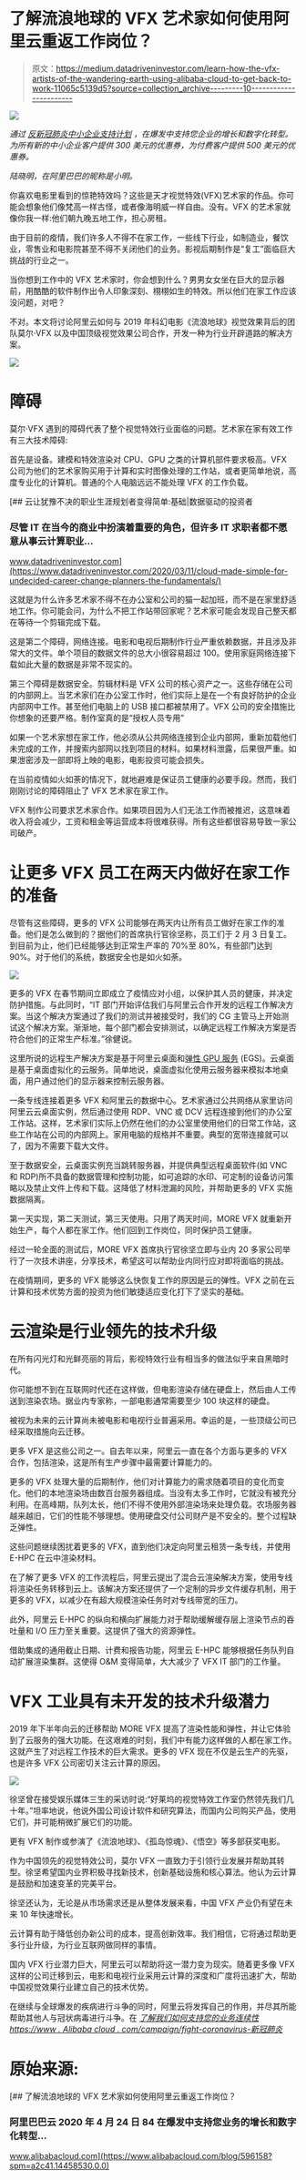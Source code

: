 # 了解流浪地球的 VFX 艺术家如何使用阿里云重返工作岗位？

> 原文：<https://medium.datadriveninvestor.com/learn-how-the-vfx-artists-of-the-wandering-earth-using-alibaba-cloud-to-get-back-to-work-11065c5139d5?source=collection_archive---------10----------------------->

![](img/53edda1b07973835da92af0ff8455e10.png)

*通过* [*反新冠肺炎中小企业支持计划*](https://www.alibabacloud.com/campaign/anti-covid-19-sme-enablement-program?spm=a2c41.14458530.0.0) *，在爆发中支持您企业的增长和数字化转型。为所有新的中小企业客户提供 300 美元的优惠券，为付费客户提供 500 美元的优惠券。*

*陆晓明，在阿里巴巴的昵称是小明。*

你喜欢电影里看到的惊艳特效吗？这些是天才视觉特效(VFX)艺术家的作品。你可能会想象他们像梵高一样古怪，或者像海明威一样自由。没有。VFX 的艺术家就像你我一样:他们朝九晚五地工作，担心房租。

由于目前的疫情，我们许多人不得不在家工作，一些线下行业，如制造业，餐饮业，零售业和电影院甚至不得不关闭他们的业务。影视后期制作是“复工”面临巨大挑战的行业之一。

当你想到工作中的 VFX 艺术家时，你会想到什么？男男女女坐在巨大的显示器前，用酷酷的软件制作出令人印象深刻、栩栩如生的特效。所以他们在家工作应该没问题，对吧？

不对。本文将讨论阿里云如何与 2019 年科幻电影《流浪地球》视觉效果背后的团队莫尔·VFX 以及中国顶级视觉效果公司合作，开发一种为行业开辟道路的解决方案。

![](img/19d2317be42e871baa3a7b019c7df79a.png)

# 障碍

莫尔·VFX 遇到的障碍代表了整个视觉特效行业面临的问题。艺术家在家有效工作有三大技术障碍:

首先是设备。建模和特效渲染对 CPU、GPU 之类的计算机部件要求极高。VFX 公司为他们的艺术家购买用于计算和实时图像处理的工作站，或者更简单地说，高度专业化的计算机。普通的个人电脑远远不能处理 VFX 的工作负载。

[](https://www.datadriveninvestor.com/2020/03/11/cloud-made-simple-for-undecided-career-change-planners-the-fundamentals/) [## 云让犹豫不决的职业生涯规划者变得简单:基础|数据驱动的投资者

### 尽管 IT 在当今的商业中扮演着重要的角色，但许多 IT 求职者都不愿意从事云计算职业…

www.datadriveninvestor.com](https://www.datadriveninvestor.com/2020/03/11/cloud-made-simple-for-undecided-career-change-planners-the-fundamentals/) 

这就是为什么许多艺术家不得不在办公室和公司的猫一起加班，而不是在家里舒适地工作。你可能会问，为什么不把工作站带回家呢？艺术家可能会发现自己整天都在等待一个剪辑完成下载。

这是第二个障碍，网络连接。电影和电视后期制作行业严重依赖数据，并且涉及非常大的文件。单个项目的数据文件的总大小很容易超过 100。使用家庭网络连接下载如此大量的数据是非常不现实的。

第三个障碍是数据安全。剪辑材料是 VFX 公司的核心资产之一。这些存储在公司的内部网上。当艺术家们在办公室工作时，他们实际上是在一个有良好防护的企业内部网中工作。甚至他们电脑上的 USB 接口都被禁用了。VFX 公司的安全措施比你想象的还要严格。制作室真的是“授权人员专用”

如果一个艺术家想在家工作，他必须从公共网络连接到企业内部网，重新加载他们未完成的工作，并搜索内部网以找到项目的材料。如果材料泄露，后果很严重。如果泄密涉及一部即将上映的电影，电影投资可能会损失。

在当前疫情如火如荼的情况下，就地避难是保证员工健康的必要手段。然而，我们刚刚讨论的障碍阻止了 VFX 艺术家在家工作。

VFX 制作公司要求艺术家合作。如果项目因为人们无法工作而被推迟，这意味着收入将会减少，工资和租金等运营成本将很难获得。所有这些都很容易导致一家公司破产。

# 让更多 VFX 员工在两天内做好在家工作的准备

尽管有这些障碍，更多的 VFX 公司能够在两天内让所有员工做好在家工作的准备。他们是怎么做到的？据他们的首席执行官徐坚称，员工们于 2 月 3 日复工。到目前为止，他们已经能够达到正常生产率的 70%至 80%，有些部门达到 90%。对于他们的系统，数据安全也是如火如荼。

![](img/bffa34d1d16ccb7ff0c0cf454bc7ba8f.png)

更多的 VFX 在春节期间立即成立了疫情应对小组，以保护其人员的健康，并决定防护措施。与此同时，“IT 部门开始评估我们与阿里云合作开发的远程工作解决方案。当这个解决方案通过了我们的测试并被接受时，我们的 CG 主管马上开始测试这个解决方案。渐渐地，每个部门都会安排测试，以确定远程工作解决方案是否符合他们的正常生产标准。”徐健说。

这里所说的远程生产解决方案是基于阿里云桌面和[弹性 GPU 服务](https://www.alibabacloud.com/product/gpu?spm=a2c41.14458530.0.0) (EGS)。云桌面是基于桌面虚拟化的云服务。简单地说，桌面虚拟化使用云服务器来模拟本地桌面，用户通过他们的显示器来控制云服务器。

一条专线连接着更多 VFX 和阿里云的数据中心。艺术家通过公共网络从家里访问阿里云云桌面实例，然后通过使用 RDP、VNC 或 DCV 远程连接到他们的办公室工作站。这样，艺术家们实际上仍然在他们的办公室里使用他们的日常工作站，这些工作站在公司的内部网上。家用电脑的规格并不重要。典型的宽带连接就可以了，因为不需要下载大文件。

至于数据安全，云桌面实例充当跳转服务器，并提供典型远程桌面软件(如 VNC 和 RDP)所不具备的数据管理和控制功能，如可追踪的水印、可定制的设备访问策略以及禁止文件上传和下载。这降低了材料泄漏的风险，并帮助更多的 VFX 实施数据隔离。

第一天实现，第二天测试，第三天使用。只用了两天时间，MORE VFX 就重新开始生产，每个人都在家工作。他们回到工作岗位，同时保护员工健康。

经过一轮全面的测试后，MORE VFX 首席执行官徐坚立即与业内 20 多家公司举行了一次技术讲座，分享技术，希望这可以帮助业内同行应对即将面临的挑战。

在疫情期间，更多的 VFX 能够这么快恢复工作的原因是云的弹性。VFX 之前在云计算和技术优势方面的投资为他们敏捷适应变化打下了坚实的基础。

# 云渲染是行业领先的技术升级

在所有闪光灯和光鲜亮丽的背后，影视特效行业有相当多的做法似乎来自黑暗时代。

你可能想不到在互联网时代还在这样做，但电影渲染存储在硬盘上，然后由人工传送到渲染农场。据业内专家称，一部电影通常需要至少 100 块这样的硬盘。

被视为未来的云计算尚未被电影和电视行业普遍采用。幸运的是，一些顶级公司已经采取措施向云迁移。

更多 VFX 是这些公司之一。自去年以来，阿里云一直在各个方面与更多的 VFX 合作，包括渲染，这是所有生产步骤中最需要计算能力的。

更多的 VFX 处理大量的后期制作，他们对计算能力的需求随着项目的变化而变化。他们的本地渲染场由数百台服务器组成。当没有太多工作时，它就没有被充分利用。在高峰期，队列太长，他们不得不使用外部渲染场来处理负载。农场服务器越来越旧，它们的性能不够理想。使用硬盘交付公司财产是不安全的。整个过程缺乏弹性。

这些问题继续困扰着更多的 VFX，直到他们决定向阿里云租赁一条专线，并使用 E-HPC 在云中渲染材料。

在了解了更多 VFX 的工作流程后，阿里云提出了混合云渲染解决方案，使用专线将渲染任务转移到云上。该解决方案还提供了一个定制的异步文件缓存机制，用于更多的 VFX，以减少在有超大规模渲染任务时对专线带宽的压力。

此外，阿里云 E-HPC 的纵向和横向扩展能力对于帮助缓解缓存层上渲染节点的吞吐量和 I/O 压力至关重要。这提供了强大的资源弹性。

借助集成的通用截止日期、计费和报告功能，阿里云 E-HPC 能够根据任务队列自动扩展渲染集群。这使得 O&M 变得简单，大大减少了 VFX IT 部门的工作量。

# VFX 工业具有未开发的技术升级潜力

2019 年下半年向云的迁移帮助 MORE VFX 提高了渲染性能和弹性，并让它体验到了云服务的强大功能。在这艰难的时刻，我们中有能力这样做的人都在家工作。这就产生了对远程工作技术的巨大需求。更多的 VFX 现在不仅是云生产的先驱，也是许多 VFX 公司密切关注云计算的原因。

![](img/03aa430cd7560ef2268d2665acc2dce1.png)

徐坚曾在接受娱乐媒体三生的采访时说:“好莱坞的视觉特效工作室仍然领先我们几十年。”坦率地说，他说外国公司设计软件和研究算法，而国内公司购买产品，使用它们，并可能稍微扩展它们的功能。

更有 VFX 制作或参演了《流浪地球》、《孤岛惊魂》、《悟空》等多部获奖电影。

作为中国领先的视觉特效公司，莫尔 VFX 一直致力于引领行业发展并帮助其转型。徐坚希望国内业界积极寻找新技术，创新基础设施和核心算法。他认为云计算是鼓励和加速变革的完美平台。

徐坚还认为，无论是从市场需求还是从整体发展来看，中国 VFX 产业仍有望在未来 10 年快速增长。

云计算有助于降低创办新公司的成本，提高创新效率。我们相信，它将通过帮助更多行业升级，为行业互联网做同样的事情。

国内 VFX 行业潜力巨大，阿里云可以帮助将这一潜力变为现实。随着更多像 VFX 这样的公司迁移到云，电影和电视行业采用云计算的深度和广度将迅速扩大，帮助中国视觉效果行业建立自己的技术优势。

在继续与全球爆发的疾病进行斗争的同时，阿里云将发挥自己的作用，并尽其所能帮助其他人与冠状病毒进行斗争。在 [*了解我们如何支持您的业务连续性 https://www . Alibaba cloud . com/campaign/fight-coronavirus-新冠肺炎*](https://www.alibabacloud.com/campaign/fight-coronavirus-covid-19?spm=a2c41.14458530.0.0)

# 原始来源:

[](https://www.alibabacloud.com/blog/596158?spm=a2c41.14458530.0.0) [## 了解流浪地球的 VFX 艺术家如何使用阿里云重返工作岗位？

### 阿里巴巴云 2020 年 4 月 24 日 84 在爆发中支持您业务的增长和数字化转型…

www.alibabacloud.com](https://www.alibabacloud.com/blog/596158?spm=a2c41.14458530.0.0)